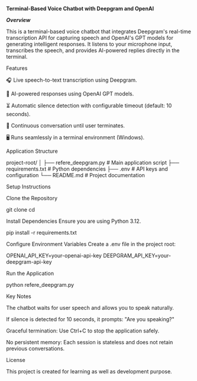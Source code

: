 **Terminal-Based Voice Chatbot with Deepgram and OpenAI**

***Overview***

This is a terminal-based voice chatbot that integrates Deepgram's real-time transcription API for capturing speech and OpenAI's GPT models for generating intelligent responses. It listens to your microphone input, transcribes the speech, and provides AI-powered replies directly in the terminal.

Features

🎧 Live speech-to-text transcription using Deepgram.

🤖 AI-powered responses using OpenAI GPT models.

⏳ Automatic silence detection with configurable timeout (default: 10 seconds).

🔄 Continuous conversation until user terminates.

🖥️ Runs seamlessly in a terminal environment (Windows).

Application Structure

project-root/
│
├── refere_deepgram.py       # Main application script
├── requirements.txt         # Python dependencies
├── .env                     # API keys and configuration
└── README.md                # Project documentation

Setup Instructions

Clone the Repository

git clone <your-repo-url>
cd <your-project-folder>

Install Dependencies
Ensure you are using Python 3.12.

pip install -r requirements.txt

Configure Environment Variables
Create a .env file in the project root:

OPENAI_API_KEY=your-openai-api-key
DEEPGRAM_API_KEY=your-deepgram-api-key

Run the Application

python refere_deepgram.py

Key Notes

The chatbot waits for user speech and allows you to speak naturally.

If silence is detected for 10 seconds, it prompts: "Are you speaking?"

Graceful termination: Use Ctrl+C to stop the application safely.

No persistent memory: Each session is stateless and does not retain previous conversations.

License

This project is created for learning as well as development purpose. 

